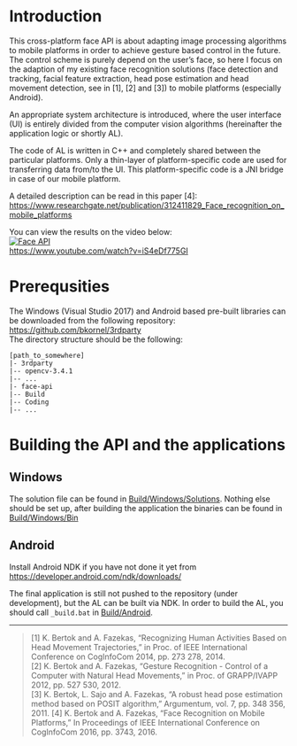 # Introduction

This cross-platform face API is about adapting image processing algorithms to mobile platforms in order to achieve gesture based control in the future. The control scheme is purely depend on the user’s face, so here I focus on the adaption of my existing face recognition solutions (face detection and tracking, facial feature extraction, head pose estimation and head movement detection, see in [1], [2] and [3]) to mobile platforms (especially Android). 

An appropriate system architecture is introduced, where the user interface (UI) is entirely divided from the computer vision algorithms (hereinafter the application logic or shortly AL).

The code of AL is written in C++ and completely shared between the particular platforms. Only a thin-layer of platform-specific code are used for transferring data from/to the UI. This platform-specific code is a JNI bridge in case of our mobile platform.

A detailed description can be read in this paper [4]:<br>
https://www.researchgate.net/publication/312411829_Face_recognition_on_mobile_platforms

You can view the results on the video below:<br>
[![Face API](http://img.youtube.com/vi/iS4eDf775GI/0.jpg)](https://www.youtube.com/watch?v=iS4eDf775GI "Face API")<br>
https://www.youtube.com/watch?v=iS4eDf775GI

# Prerequsities

The Windows (Visual Studio 2017) and Android based pre-built libraries can be downloaded from the following repository: https://github.com/bkornel/3rdparty<br>
The directory structure should be the following:

```
[path_to_somewhere]
|- 3rdparty
|-- opencv-3.4.1
|-- ...
|- face-api
|-- Build
|-- Coding
|-- ...
```

# Building the API and the applications

## Windows

The solution file can be found in [Build/Windows/Solutions](https://github.com/bkornel/face-api/tree/master/Build/Windows/Solutions). Nothing else should be set up, after building the application the binaries can be found in [Build/Windows/Bin](https://github.com/bkornel/face-api/tree/master/Build/Windows/Bin)

## Android

Install Android NDK if you have not done it yet from https://developer.android.com/ndk/downloads/

The final application is still not pushed to the repository (under development), but the AL can be built via NDK. In order to build the AL, you should call `_build.bat` in [Build/Android](https://github.com/bkornel/face-api/tree/master/Build/Android).

---

> [1]	K. Bertok and A. Fazekas, “Recognizing Human Activities Based on Head Movement Trajectories,” in Proc. of IEEE International Conference on CogInfoCom 2014, pp. 273 278, 2014.<br>
> [2]	K. Bertok and A. Fazekas, “Gesture Recognition - Control of a Computer with Natural Head Movements,” in Proc. of GRAPP/IVAPP 2012, pp. 527 530, 2012.<br>
> [3]	K. Bertok, L. Sajo and A. Fazekas, “A robust head pose estimation method based on POSIT algorithm,” Argumentum, vol. 7, pp. 348 356, 2011.
> [4] K. Bertok and A. Fazekas, “Face Recognition on Mobile Platforms,” In Proceedings of IEEE International Conference on CogInfoCom 2016, pp. 3743, 2016.

